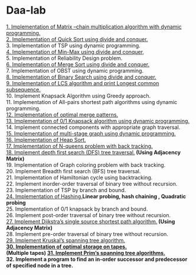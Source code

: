 # Daa-lab
<a href="https://github.com/Epicprogrammer1/Daa-lab/blob/main/Matrix%20chain%20multiplication.c">1.	Implementation of Matrix –chain multiplication algorithm with dynamic programming.</a><br>
<a href="https://github.com/Epicprogrammer1/Daa-lab/blob/main/Quicksort%20D%26C.c">2.	Implementation of Quick Sort using divide and conquer.<br></a>
3.	Implementation of  TSP using dynamic programming.<br>
<a href="https://github.com/Epicprogrammer1/Daa-lab/blob/main/MinMax%20using%20Divide%20and%20Conquer.c">4.	Implementation of  Min-Max using divide and conquer, <br></a>
5.	Implementation of  Reliability Design problem.<br>
<a href="https://github.com/Epicprogrammer1/Daa-lab/blob/main/Merge%20Sort.c">6.	Implementation of Merge Sort using divide and conquer.<br></a>
7.	Implementation of OBST using dynamic programming.<br>
<a href="https://github.com/Epicprogrammer1/Daa-lab/blob/main/Binary%20Search.c">8.	Implementation of Binary Search using divide and conquer.<br></a>
<a href="https://github.com/Epicprogrammer1/Daa-lab/blob/main/LCS.c">9.	Implementation of LCS algorithm and print Longest common subsequence. <br></a>
10.	Implement Knapsack Algorithm using Greedy approach.<br>
11.	Implementation of All-pairs shortest path algorithms using dynamic programming.<br>
<a href="https://github.com/Epicprogrammer1/Daa-lab/blob/main/Optimal%20Merge%20Pattern.c">12.	Implementation of  optimal merge patterns.	<br></a>
<a href="https://github.com/Epicprogrammer1/Daa-lab/blob/main/01%20knapsack.c">13.	Implementation of 0/1 Knapsack algorithm using dynamic programming.<br></a>
14.	Implement connected components with appropriate graph traversal.<br>
<a href="https://github.com/Epicprogrammer1/Daa-lab/blob/main/Multi-Stage%20Graph.c">15.	Implementation of multi-stage graph using dynamic programming.<br></a>
<a href="https://github.com/Epicprogrammer1/Daa-lab/blob/main/Heapsort.c">16.	Implementation of  Heap Sort.</a><br>
<a href="https://github.com/Epicprogrammer1/Daa-lab/blob/main/Nqueens.c">17.	Implementation of  N-queens problem with back tracking.<br> </a>
<a href="https://github.com/Epicprogrammer1/Daa-lab/blob/main/DFS.c">18.	Implement depth first search (DFS) tree traversal.</a><b>  (Using Adjacency Matrix)</b><br>
19.	Implementation of Graph coloring problem with back tracking.<br> 
20.	Implement Breadth first search (BFS) tree traversal.<br>
21.	Implementation of Hamiltonian cycle using backtracking.<br>
22.	Implement inorder-order traversal of binary tree without recursion.<br>
23.	Implementation of TSP by branch and bound.<br>
<a href="https://github.com/Epicprogrammer1/Daa-lab/tree/main/hashing">24.	Implementation of  Hashing.</a><b>Linear probing, hash chaining , Quadratic probing</b><br>
25.	Implementation of 0/1 knapsack by branch and bound.<br>
26.	Implement post-order traversal of binary tree without recursion.<br>
<a href="https://github.com/Epicprogrammer1/Daa-lab/blob/main/dijktras.c">27.	Implement Dijkstra’s single source shortest path algorithm.</a><B>  (Using Adjacency Matrix)</b><br>
28.	Implement pre-order traversal of binary tree without recursion.<br>
<a href="https://github.com/Epicprogrammer1/Daa-lab/blob/main/Kruskal's.c">29.	Implement Kruskal’s spanning tree algorithm.<br></a>
<a href="https://github.com/Epicprogrammer1/Daa-lab/blob/main/optimal%20storage(Multiple%20tapes).c"><b>30.	Implementation  of  optimal storage on tapes.<br></a><b>(Multiple tapes)</b>
<a href="https://github.com/Epicprogrammer1/Daa-lab/blob/main/Prims.c">31.	Implement Prim’s spanning tree algorithms.<br></a>
32.	Implement a program to find an in-order successor and predecessor of specified node in a tree. <br>
